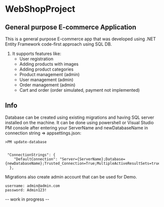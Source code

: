 # WebShopProject

## General purpose E-commerce Application
This is a general purpose E-commerce app that was developed using .NET Entity Framework code-first approach using SQL DB.
1. It supports features like:
      * User registration
      * Adding products with images
      * Adding product categories
      * Product management (admin)
      * User management (admin)
      * Order management (admin)
      * Cart and order (order simulated, payment not implemented)

## Info
Database can be created using existing migrations and having SQL server installed on the machine.
It can be done using powershell or Visual Studio PM console after entering your ServerName and newDatabaseName in connection string => appsettings.json:

 	>PM update-database
```

 "ConnectionStrings": {
    "DefaultConnection": "Server={ServerName};Database={newDatabaseName};Trusted_Connection=True;MultipleActiveResultSets=true;TrustServerCertificate=True;"
  },

```
Migrations also create admin account that can be used for Demo.

```
username: admin@admin.com
password: Admin123!
```


-- work in progress --



